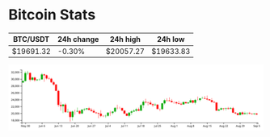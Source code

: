 # Bitcoin Stats

BTC/USDT|24h change|24h high|24h low|
|---|---|---|---|
|$19691.32|-0.30%|$20057.27|$19633.83|

<img src="./chart.svg">
